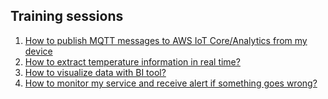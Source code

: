 ## Training sessions

1. [How to publish MQTT messages to AWS IoT Core/Analytics from my device](1_publish_mqtt/README.md)
2. [How to extract temperature information in real time?](2_temperature_extraction/README.md)
3. [How to visualize data with BI tool?](3_visualization/README.md)
1. [How to monitor my service and receive alert if something goes wrong?](4_monitoring_alerting/README.md)